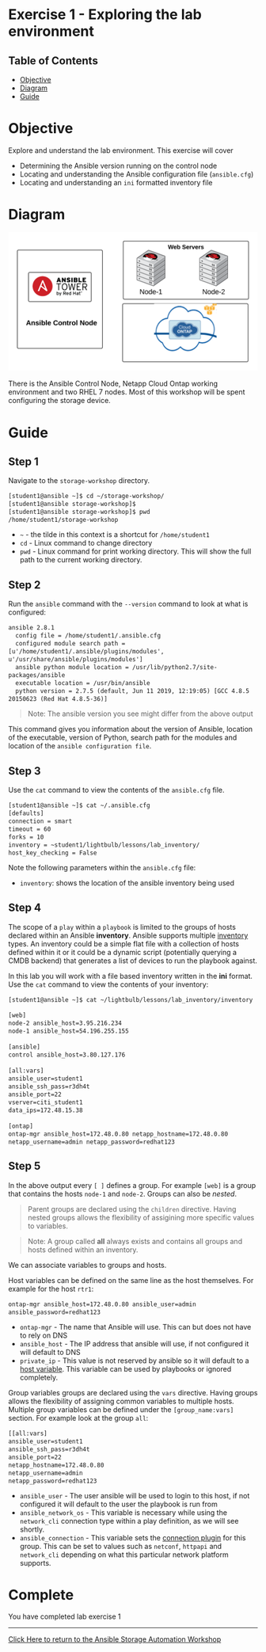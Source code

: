 # Exercise 1 - Exploring the lab environment

## Table of Contents

- [Objective](#objective)
- [Diagram](#diagram)
- [Guide](#guide)


# Objective

Explore and understand the lab environment.  This exercise will cover
- Determining the Ansible version running on the control node
- Locating and understanding the Ansible configuration file (`ansible.cfg`)
- Locating and understanding an `ini` formatted inventory file


# Diagram

![Red Hat Ansible Automation Lab Diagram](../../../images/ansible-storage-workshop.png)

There is the Ansible Control Node, Netapp Cloud Ontap working environment and two RHEL 7 nodes.  Most of this workshop will be spent configuring the storage device.


# Guide

## Step 1

Navigate to the `storage-workshop` directory.

```
[student1@ansible ~]$ cd ~/storage-workshop/
[student1@ansible storage-workshop]$
[student1@ansible storage-workshop]$ pwd
/home/student1/storage-workshop
```
 - `~` - the tilde in this context is a shortcut for `/home/student1`
 - `cd` - Linux command to change directory
 - `pwd` - Linux command for print working directory.  This will show the full path to the current working directory.

## Step 2

Run the `ansible` command with the `--version` command to look at what is configured:


```
ansible 2.8.1
  config file = /home/student1/.ansible.cfg
  configured module search path = [u'/home/student1/.ansible/plugins/modules', u'/usr/share/ansible/plugins/modules']
  ansible python module location = /usr/lib/python2.7/site-packages/ansible
  executable location = /usr/bin/ansible
  python version = 2.7.5 (default, Jun 11 2019, 12:19:05) [GCC 4.8.5 20150623 (Red Hat 4.8.5-36)]
```

> Note: The ansible version you see might differ from the above output

This command gives you information about the version of Ansible, location of the executable, version of Python, search path for the modules and location of the `ansible configuration file`.

## Step 3

Use the `cat` command to view the contents of the `ansible.cfg` file.

```
[student1@ansible ~]$ cat ~/.ansible.cfg
[defaults]
connection = smart
timeout = 60
forks = 10
inventory = ~student1/lightbulb/lessons/lab_inventory/
host_key_checking = False
```

Note the following parameters within the `ansible.cfg` file:

 - `inventory`: shows the location of the ansible inventory being used

## Step 4

The scope of a `play` within a `playbook` is limited to the groups of hosts declared within an Ansible **inventory**. Ansible supports multiple [inventory](http://docs.ansible.com/ansible/latest/intro_inventory.html) types. An inventory could be a simple flat file with a collection of hosts defined within it or it could be a dynamic script (potentially querying a CMDB backend) that generates a list of devices to run the playbook against.

In this lab you will work with a file based inventory written in the **ini** format. Use the `cat` command to view the contents of your inventory:

```bash
[student1@ansible ~]$ cat ~/lightbulb/lessons/lab_inventory/inventory
```

```
[web]
node-2 ansible_host=3.95.216.234
node-1 ansible_host=54.196.255.155

[ansible]
control ansible_host=3.80.127.176

[all:vars]
ansible_user=student1
ansible_ssh_pass=r3dh4t
ansible_port=22
vserver=citi_student1
data_ips=172.48.15.38

[ontap]
ontap-mgr ansible_host=172.48.0.80 netapp_hostname=172.48.0.80 netapp_username=admin netapp_password=redhat123
```

## Step 5

In the above output every `[ ]` defines a group. For example `[web]` is a group that contains the hosts `node-1` and `node-2`. Groups can also be _nested_.

> Parent groups are declared using the `children` directive. Having nested groups allows the flexibility of assigining more specific values to variables.


> Note: A group called **all** always exists and contains all groups and hosts defined within an inventory.


We can associate variables to groups and hosts.

Host variables can be defined on the same line as the host themselves. For example for the host `rtr1`:

```
ontap-mgr ansible_host=172.48.0.80 ansible_user=admin ansible_password=redhat123
```

 - `ontap-mgr` - The name that Ansible will use.  This can but does not have to rely on DNS
 - `ansible_host` - The IP address that ansible will use, if not configured it will default to DNS
 - `private_ip` - This value is not reserved by ansible so it will default to a [host variable](http://docs.ansible.com/ansible/latest/intro_inventory.html#host-variables).  This variable can be used by playbooks or ignored completely.

Group variables groups are declared using the `vars` directive. Having groups allows the flexibility of assigning common variables to multiple hosts. Multiple group variables can be defined under the `[group_name:vars]` section. For example look at the group `all`:

```
[[all:vars]
ansible_user=student1
ansible_ssh_pass=r3dh4t
ansible_port=22
netapp_hostname=172.48.0.80
netapp_username=admin
netapp_password=redhat123
```

 - `ansible_user` - The user ansible will be used to login to this host, if not configured it will default to the user the playbook is run from
 - `ansible_network_os` - This variable is necessary while using the `network_cli` connection type within a play definition, as we will see shortly.
 - `ansible_connection` - This variable sets the [connection plugin](https://docs.ansible.com/ansible/latest/plugins/connection.html) for this group.  This can be set to values such as `netconf`, `httpapi` and `network_cli` depending on what this particular network platform supports.


# Complete

You have completed lab exercise 1

---
[Click Here to return to the Ansible Storage Automation Workshop](../README.md)
